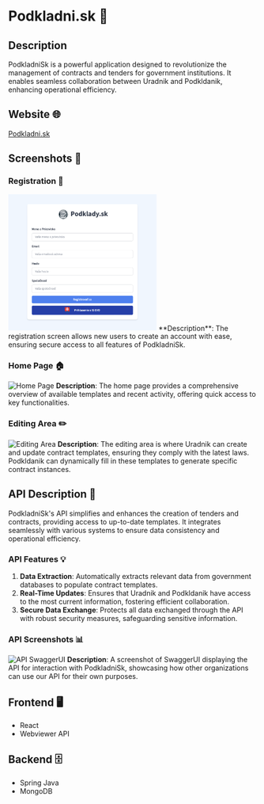 # Podkladni.sk 🚀

## Description

PodkladniSk is a powerful application designed to revolutionize the management of contracts and tenders for government institutions. It enables seamless collaboration between Uradnik and Podkldanik, enhancing operational efficiency.

## Website 🌐

[Podkladni.sk](https://podklady-sk.netlify.app/)

## Screenshots 📸

### Registration 📝

<img src="photos/registration.png" alt="Registration Screen" width="300"/>
**Description**: The registration screen allows new users to create an account with ease, ensuring secure access to all features of PodkladniSk.

### Home Page 🏠

![Home Page](link-to-home-page-screenshot)
**Description**: The home page provides a comprehensive overview of available templates and recent activity, offering quick access to key functionalities.

### Editing Area ✏️

![Editing Area](link-to-editing-area-screenshot)
**Description**: The editing area is where Uradnik can create and update contract templates, ensuring they comply with the latest laws. Podkldanik can dynamically fill in these templates to generate specific contract instances.

## API Description 🔗

PodkladniSk's API simplifies and enhances the creation of tenders and contracts, providing access to up-to-date templates. It integrates seamlessly with various systems to ensure data consistency and operational efficiency.

### API Features 💡

1. **Data Extraction**: Automatically extracts relevant data from government databases to populate contract templates.
2. **Real-Time Updates**: Ensures that Uradnik and Podkldanik have access to the most current information, fostering efficient collaboration.
3. **Secure Data Exchange**: Protects all data exchanged through the API with robust security measures, safeguarding sensitive information.

### API Screenshots 📊

![API SwaggerUI](link-to-api-swaggerui-screenshot)
**Description**: A screenshot of SwaggerUI displaying the API for interaction with PodkladniSk, showcasing how other organizations can use our API for their own purposes.

## Frontend 🖥️

- React
- Webviewer API

## Backend 🗄️

- Spring Java
- MongoDB
